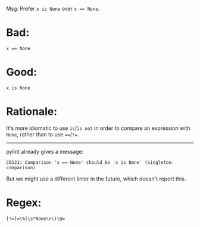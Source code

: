 Msg: Prefer `x is None` over `x == None`.

# Bad:

    x == None

# Good:

    x is None

# Rationale:

It's more idiomatic to use `is`/`is not`  in order to compare an expression with
`None`, rather than to use `==`/`!=`.

---

pylint already gives a message:

    C0121: Comparison 'x == None' should be 'x is None' (singleton-comparison)

But we might use a different linter in the future, which doesn't report this.

# Regex:

    [!=]=\%(\s*None\>\)\@=
